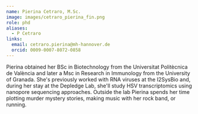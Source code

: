 ```yaml
---
name: Pierina Cetraro, M.Sc.
image: images/cetraro_pierina_fin.png
role: phd
aliases:
  - P Cetraro
links:
  email: cetraro.pierina@mh-hannover.de
  orcid: 0009-0007-8072-0858
---
```


Pierina obtained her BSc in Biotechnology from the Universitat Politècnica de València and later a Msc in Research in Immunology from the University of Granada. She's previously worked with RNA viruses at the I2SysBio and, during her stay at the Depledge Lab, she'll study HSV transcriptomics using nanopore sequencing approaches. Outside the lab Pierina spends her time plotting murder mystery stories, making music with her rock band, or running.